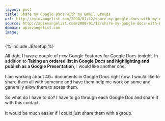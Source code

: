 ```yaml
---
layout: post
title: Share my Google Docs with my Gmail Groups
url: http://apievangelist.com/2008/01/12/share-my-google-docs-with-my-gmail-groups/
source: http://apievangelist.com/2008/01/12/share-my-google-docs-with-my-gmail-groups/
domain: apievangelist.com
image: 
---
```

{% include JB/setup %}<p>All right I have a couple of new Google Features for Google Docs tonight.  In addition to <span style="font-weight: bold;">Taking an ordered list in Google Docs and highlighting and publish as a Google Presentation</span><span>, I would like another one:<br /><br />I am working about 40+ documents in Google Docs right now.  I would like to share them all with someone and have them help me work on some and generally allow them to acess them.<br /><br />So what do I have to do?  I have to go through each Google Doc and share it with this contact.<br /><br />It would be much easier if I could just share them with a group.<br /><br /> <br /></span></p>
